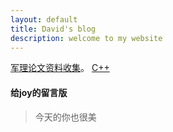 ```yaml
---
layout: default
title: David's blog
description: welcome to my website
---
```

[军理论文资料收集](_posts/军理论文资料收集.md)。
[C++](_posts/2020-9-24-cpp.md)
#### 给joy的留言版
> 今天的你也很美